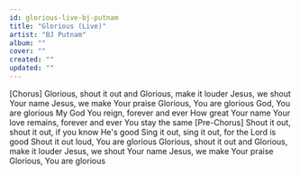 ```yaml
---
id: glorious-live-bj-putnam
title: "Glorious (Live)"
artist: "BJ Putnam"
album: ""
cover: ""
created: ""
updated: ""
---
```


[Chorus]
Glorious, shout it out and
Glorious, make it louder
Jesus, we shout Your name
Jesus, we make Your praise
Glorious, You are glorious
God, You are glorious
My God You reign, forever and ever
How great Your name
Your love remains, forever and ever
You stay the same
[Pre-Chorus]
Shout it out, shout it out, if you know He's good
Sing it out, sing it out, for the Lord is good
Shout it out loud, You are glorious
Glorious, shout it out and
Glorious, make it louder
Jesus, we shout Your name
Jesus, we make Your praise
Glorious, You are glorious